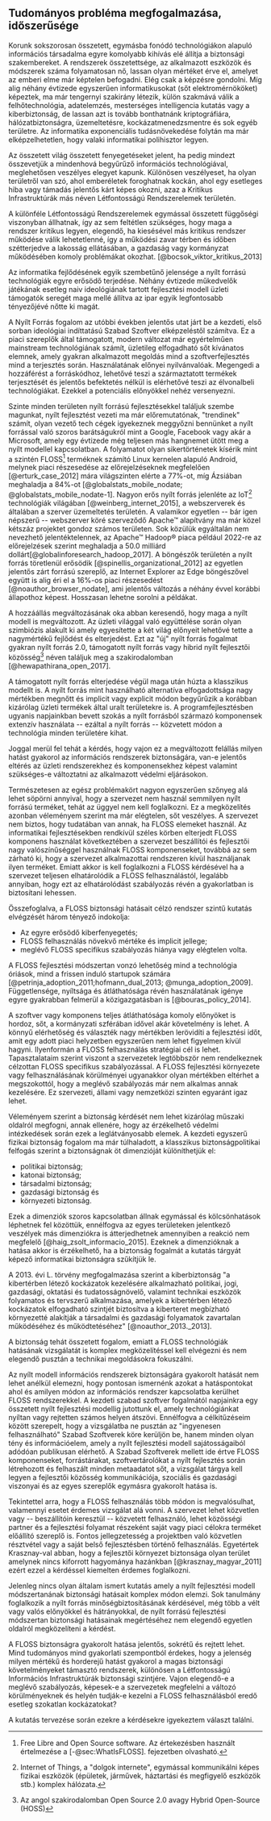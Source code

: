 Tudományos probléma megfogalmazása, időszerűsége
-----------

Korunk sokszorosan összetett, egymásba fonódó technológiákon alapuló információs társadalma egyre komolyabb kihívás elé állítja a biztonsági szakembereket. A rendszerek összetettsége, az alkalmazott eszközök és módszerek száma folyamatosan nő, lassan olyan mértéket érve el, amelyet az emberi elme már képtelen befogadni. Elég csak a képzésre gondolni. Míg alig néhány évtizede egyszerűen informatikusokat (sőt elektromérnököket) képeztek, ma már tengernyi szakirány létezik, külön szakmává válik a felhőtechnológia, adatelemzés, mesterséges intelligencia kutatás vagy a kiberbiztonság, de lassan azt is tovább bonthatnánk kriptográfiára, hálózatbiztonságra, üzemeltetésre, kockázatmenedzsmentre és sok egyéb területre. Az informatika exponenciális tudásnövekedése folytán ma már elképzelhetetlen, hogy valaki informatikai polihisztor legyen. 

Az összetett világ összetett fenyegetéseket jelent, ha pedig mindezt összevetjük a mindenhová begyűrűző információs technológiával, meglehetősen veszélyes elegyet kapunk. Különösen veszélyeset, ha olyan területről van szó, ahol emberéletek foroghatnak kockán, ahol egy esetleges hiba vagy támadás jelentős kárt képes okozni, azaz a Kritikus Infrastruktúrák más néven Létfontosságú Rendszerelemek területén.

A különféle Létfontosságú Rendszerelemek egymással összetett függőségi viszonyban állhatnak, így az sem feltétlen szükséges, hogy maga a rendszer kritikus legyen, elegendő, ha kiesésével más kritikus rendszer működése válik lehetetlenné, így a működési zavar térben és időben szétterjedve a lakosság ellátásában, a gazdaság vagy kormányzat működésében komoly problémákat okozhat. 
[@bocsok_viktor_kritikus_2013]

Az informatika fejlődésének egyik szembetűnő jelensége a nyílt forrású technológiák egyre erősödő terjedése. Néhány évtizede műkedvelők játékának esetleg naiv ideológiának tartott fejlesztési modell üzleti támogatók seregét maga mellé állítva az ipar egyik legfontosabb tényezőjévé nőtte ki magát.  

A Nyílt Forrás fogalom az utóbbi években jelentős utat járt be a kezdeti, első sorban ideológiai indíttatású Szabad Szoftver elképzeléstől számítva. Ez a piaci szereplők által támogatott, modern változat már egyértelműen mainstream technológiának számít, üzletileg elfogadható sőt kívánatos elemnek, 
amely gyakran alkalmazott megoldás mind a szoftverfejlesztés mind a terjesztés során. Használatának előnyei nyilvánvalóak. Megengedi a hozzáférést a forráskódhoz, lehetővé teszi a származtatott termékek terjesztését és jelentős befektetés nélkül is elérhetővé teszi az élvonalbeli technológiákat. Ezekkel a potenciális előnyökkel nehéz versenyezni. 

Szinte minden területen nyílt forrású fejlesztésekkel találjuk szembe magunkat, nyílt fejlesztést vezeti ma már előremutatónak, "trendinek" számít, olyan vezető tech cégek igyekeznek meggyőzni bennünket a nyílt forrással való szoros barátságukról mint a Google, Facebook vagy akár a Microsoft, amely egy évtizede még teljesen más hangnemet ütött meg a nyílt modellel kapcsolatban. 
A folyamatot olyan sikertörténetek kísérik mint a szintén FLOSS[^FLOSS] terméknek számító Linux kernelen alapuló Android, melynek piaci részesedése az előrejelzéseknek megfelelően [@erturk_case_2012] mára világszinten elérte a 77%-ot, míg Ázsiában meghaladja a 84%-ot [@globalstats_mobile_nodate; @globalstats_mobile_nodate-1].
Nagyon erős nyílt forrás jelenléte az IoT[^IOT] technológiák világában [@weinberg_internet_2015], a webszerverek és általában a szerver üzemeltetés területén.
A valamikor egyetlen -- bár igen népszerű -- webszerver köré szerveződő Apache™ alapítvány ma már közel kétszáz projektet gondoz számos területen. Sok közülük egyáltalán nem nevezhető jelentéktelennek, az Apache™ Hadoop® piaca például 2022-re az előrejelzések szerint meghaladja a 50.0 milliárd dollárt[@globalinforesearch_hadoop_2017]. A böngészők területén a nyílt forrás töretlenül erősödik [@spinellis_organizational_2012] az egyetlen jelentős zárt forrású szereplő, az Internet Explorer az Edge böngészővel együtt is alig éri el a 16%-os piaci részesedést [@noauthor_browser_nodate], ami jelentős változás a néhány évvel korábbi állapothoz képest.  Hosszasan lehetne sorolni a példákat. 

[^FLOSS]: Free Libre and Open Source software. Az értekezésben használt értelmezése a [-@sec:WhatIsFLOSS]. fejezetben olvasható.

A hozzáállás megváltozásának oka abban keresendő, hogy maga a nyílt modell is megváltozott. Az üzleti világgal való együttélése során olyan szimbiózis alakult ki amely egyesítette a két világ előnyeit lehetővé tette a nagymértékű fejlődést és elterjedést. Ezt az "új" nyílt forrás fogalmat gyakran nyílt forrás 2.0, támogatott nyílt forrás vagy hibrid nyílt fejlesztői közösség[^floss2] néven találjuk meg a szakirodalomban [@hewapathirana_open_2017]. 

A támogatott nyílt forrás elterjedése végül maga után húzta a klasszikus modellt is. A nyílt forrás mint használható alternatíva elfogadottsága nagy mértékben megnőtt és implicit vagy explicit módon begyűrűzik a korábban kizárólag üzleti termékek által uralt területekre is. A programfejlesztésben ugyanis napjainkban bevett szokás a nyílt forrásból származó komponensek extenzív használata -- ezáltal a nyílt forrás -- közvetett módon a technológia minden területére kihat.

Joggal merül fel tehát a kérdés, hogy vajon ez a megváltozott felállás milyen hatást gyakorol az információs rendszerek biztonságára, van-e jelentős eltérés az üzleti rendszerekhez és komponensekhez képest valamint szükséges-e változtatni az alkalmazott védelmi eljárásokon.

[^floss2]: Az angol szakirodalomban Open Source 2.0 avagy Hybrid Open-Source (HOSS)

Természetesen az egész problémakört nagyon egyszerűen szőnyeg alá lehet söpörni annyival, hogy a szervezet nem használ semmilyen nyílt forrású terméket, tehát az üggyel nem kell foglalkozni. Ez a megközelítés azonban véleményem szerint ma már elégtelen, sőt veszélyes.  A szervezet nem biztos, hogy tudatában van annak, ha FLOSS elemeket használ. Az informatikai fejlesztésekben rendkívül széles körben elterjedt FLOSS komponens használat következtében a szervezet beszállítói és fejlesztői nagy valószínűséggel használnak FLOSS komponenseket, továbbá az sem zárható ki, hogy a szervezet alkalmazottai rendszeren kívül használjanak ilyen terméket. Emiatt akkor is kell foglalkozni a FLOSS kérdésével ha a szervezet teljesen elhatárolódik a FLOSS felhasználástól, legalább annyiban, hogy ezt az elhatárolódást szabályozás révén a gyakorlatban is biztosítani lehessen.


Összefoglalva, a FLOSS biztonsági hatásait célzó rendszer szintű kutatás elvégzését három tényező indokolja:

- Az egyre erősödő kiberfenyegetés;
- FLOSS felhasználás növekvő mértéke és implicit jellege;
- meglévő FLOSS specifikus szabályozás hiánya vagy elégtelen volta.


[^IOT]: Internet of Things, a "dolgok internete", egymással kommunikálni képes fizikai eszközök (épületek, járművek, háztartási és megfigyelő eszközök stb.) komplex hálózata.


A FLOSS fejlesztési módszertan vonzó lehetőség mind a technológia óriások, mind a frissen induló startupok számára [@petrinja_adoption_2011;hofmann_dual_2013; @munga_adoption_2009]. Függetlensége, nyíltsága és átláthatósága révén használatának igénye egyre gyakrabban felmerül a közigazgatásban is [@bouras_policy_2014].

A szoftver vagy komponens teljes átláthatósága komoly előnyöket is hordoz, sőt, a kormányzati szférában idővel akár követelmény is lehet. A könnyű elérhetőség és választék nagy mértékben lerövidíti a fejlesztési időt, amit egy adott piaci helyzetben egyszerűen nem lehet figyelmen kívül hagyni. Ilyenformán a FLOSS felhasználás stratégiai cél is lehet. Tapasztalataim szerint viszont a szervezetek legtöbbször nem rendelkeznek célzottan FLOSS specifikus szabályozással. A FLOSS fejlesztési környezete vagy felhasználásának körülményei ugyanakkor olyan mértékben eltérhet a megszokottól, hogy a meglévő szabályozás már nem alkalmas annak kezelésére. Ez szervezeti, állami vagy nemzetközi szinten egyaránt igaz lehet. 

Véleményem szerint a biztonság kérdését nem lehet kizárólag műszaki oldalról megfogni, annak ellenére, hogy az érzékelhető védelmi intézkedések során ezek a leglátványosabb elemek. A kezdeti egyszerű fizikai biztonság fogalom ma már túlhaladott, a klasszikus biztonságpolitikai felfogás szerint a biztonságnak öt dimenzióját különíthetjük el:

* politikai biztonság;
* katonai biztonság;
* társadalmi biztonság;
* gazdasági biztonság és
* környezeti biztonság.

Ezek a dimenziók szoros kapcsolatban állnak egymással és kölcsönhatások léphetnek fel közöttük, ennélfogva az egyes területeken jelentkező veszélyek más dimenziókra is átterjedhetnek amennyiben a reakció nem megfelelő [@haig_zsolt_informacio_2015]. Ezeknek a dimenzióknak a hatása akkor is érzékelhető, ha a biztonság fogalmát a kutatás tárgyát képező informatikai biztonságra szűkítjük le.

A 2013. évi L. törvény megfogalmazása szerint a kiberbiztonság "a kibertérben létező kockázatok kezelésére alkalmazható politikai, jogi, gazdasági, oktatási és tudatosságnövelő, valamint technikai eszközök folyamatos és tervszerű alkalmazása, amelyek a kibertérben létező kockázatok elfogadható szintjét biztosítva a kiberteret megbízható környezetté alakítják a társadalmi és gazdasági folyamatok zavartalan működéséhez és működtetéséhez" [@noauthor_2013._2013].

A biztonság tehát összetett fogalom, emiatt a FLOSS technológiák hatásának vizsgálatát is komplex megközelítéssel kell elvégezni és nem elegendő pusztán a technikai megoldásokra fokuszálni. 

Az nyílt modell információs rendszerek biztonságára gyakorolt hatását nem lehet anélkül elemezni, hogy pontosan ismernénk azokat a hatáspontokat ahol és amilyen módon az információs rendszer kapcsolatba kerülhet FLOSS rendszerekkel. A kezdeti szabad szoftver fogalmától napjainkra egy összetett nyílt fejlesztési modellig jutottunk el, amely technológiánkat nyíltan vagy rejtetten számos helyen átszövi. Ennélfogva a célkitűzéseim között szerepelt, hogy a vizsgálatba ne pusztán az "ingyenesen felhasználható" Szabad Szoftverek köre kerüljön be, hanem minden olyan tény és információelem, amely a nyílt fejlesztési modell sajátosságaiból adódóan publikusan elérhető. A Szabad Szoftverek mellett ide értve FLOSS komponenseket, forrástárakat, szoftvertárolókat a nyílt fejlesztés során létrehozott és felhaszált minden metaadatot sőt, a vizsgálat tárgya kell legyen a fejlesztői közösség kommunikációja, szociális és gazdasági viszonyai és az egyes szereplők egymásra gyakorolt hatása is.

Tekintettel arra, hogy a FLOSS felhasználás több módon is megvalósulhat, valamennyi esetet érdemes vizsgálat alá vonni. A szervezet lehet közvetlen vagy -- beszállítóin keresztül -- közvetett felhasználó, lehet közösségi partner és a fejlesztési folyamat részeként saját vagy piaci célokra terméket előállító szereplő is. Fontos jellegzetesség a projektben való közvetlen résztvétel vagy a saját belső fejlesztésben történő felhasználás. Egyetértek Krasznay-val abban, hogy a fejlesztői környezet biztonsága olyan terület amelynek nincs kiforrott hagyománya hazánkban [@krasznay_magyar_2011] ezért ezzel a kérdéssel kiemelten érdemes foglalkozni.

Jelenleg nincs olyan általam ismert kutatás amely a nyílt fejlesztési modell módszertanának biztonsági hatásait komplex módon elemzi. Sok tanulmány foglalkozik a nyílt forrás minőségbiztosításának kérdésével, még több a vélt vagy valós előnyökkel és hátrányokkal, de nyílt forrású fejlesztési módszertan biztonsági hatásainak megértéséhez nem elegendő egyetlen oldalról megközelíteni a kérdést. 

A FLOSS biztonságra gyakorolt hatása jelentős, sokrétű és rejtett lehet. Mind tudományos mind gyakorlati szempontból érdekes, hogy a jelenség milyen mértékű és horderejű hatást gyakorol a magas biztonsági követelményeket támasztó rendszerek, különösen a Létfontosságú Információs Infrastruktúrák biztonsági szintjére. Vajon elegendő-e a meglévő szabályozás,  képesek-e a szervezetek megfelelni a változó körülményeknek és helyén tudják-e kezelni a FLOSS felhasználásból eredő esetleg szokatlan kockázatokat?

A kutatás tervezése során ezekre a kérdésekre igyekeztem választ találni.


